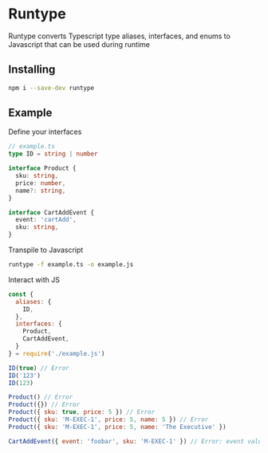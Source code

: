 # Runtype
Runtype converts Typescript type aliases, interfaces, and enums to Javascript that can be used during runtime

## Installing
```bash
npm i --save-dev runtype
```

## Example
Define your interfaces
```typescript
// example.ts
type ID = string | number

interface Product {
  sku: string,
  price: number,
  name?: string,
}

interface CartAddEvent {
  event: 'cartAdd',
  sku: string,
}
```

Transpile to Javascript
```bash
runtype -f example.ts -o example.js
```

Interact with JS
```javascript
const {
  aliases: {
    ID,
  },
  interfaces: {
    Product,
    CartAddEvent,
  }
} = require('./example.js')

ID(true) // Error
ID('123')
ID(123)

Product() // Error
Product({}) // Error
Product({ sku: true, price: 5 }) // Error
Product({ sku: 'M-EXEC-1', price: 5, name: 5 }) // Error
Product({ sku: 'M-EXEC-1', price: 5, name: 'The Executive' })

CartAddEvent({ event: 'foobar', sku: 'M-EXEC-1' }) // Error: event value is not 'cartAdd'
```
